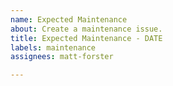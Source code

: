 ```yaml
---
name: Expected Maintenance
about: Create a maintenance issue.
title: Expected Maintenance - DATE
labels: maintenance
assignees: matt-forster

---
```


<!-- Must include the following block at the very beginning of the issue
       Note dates must follow https://www.w3.org/TR/NOTE-datetime
 -->
<!--
start: 2021-05-25T23:00-06:00
end: 2021-05-25T23:59-06:00
expectedDown: authentication, broker, mydeal, desk, exports
-->

<!-- Reference: [https://upptime.js.org/docs/scheduled-maintenance] -->

<!-- Include a short description of the maintenance, perhaps why it is happening and what its affect will be -->

